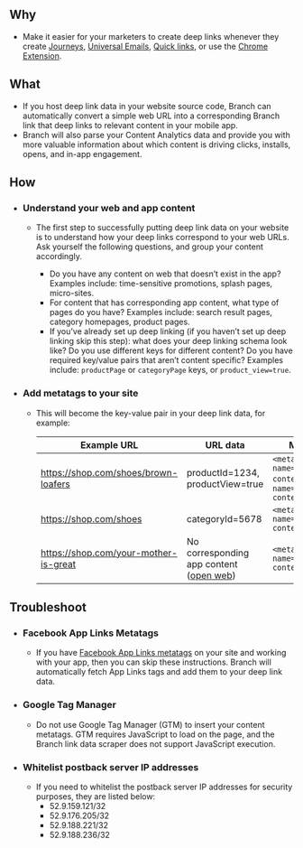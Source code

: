 ## Why

- Make it easier for your marketers to create deep links whenever they create [Journeys](/web/journeys/), [Universal Emails](/emails/braze/), [Quick links](/dashboard/analytics/#quick-links), or use the [Chrome Extension](https://chrome.google.com/webstore/detail/branch-link-creator/pekdpppibljpmpbcjelehhnldnfbglgf).

## What

- If you host deep link data in your website source code, Branch can automatically convert a simple web URL into a corresponding Branch link that deep links to relevant content in your mobile app.
- Branch will also parse your Content Analytics data and provide you with more valuable information about which content is driving clicks, installs, opens, and in-app engagement.

## How

- ### Understand your web and app content

    - The first step to successfully putting deep link data on your website is to understand how your deep links correspond to your web URLs. Ask yourself the following questions, and group your content accordingly.

        - Do you have any content on web that doesn’t exist in the app? Examples include: time-sensitive promotions, splash pages, micro-sites.
        - For content that has corresponding app content, what type of pages do you have? Examples include: search result pages, category homepages, product pages.
        - If you’ve already set up deep linking (if you haven’t set up deep linking skip this step): what does your deep linking schema look like? Do you use different keys for different content? Do you have required key/value pairs that aren’t content specific? Examples include: `productPage` or `categoryPage` keys, or `product_view=true`.

- ### Add metatags to your site

    - This will become the key-value pair in your deep link data, for example:

        | Example URL | URL data | Metatags to add to your site
        | --- | --- | ---
        | https://shop.com/shoes/brown-loafers | productId=1234, productView=true | `<meta name="branch:deeplink:productId" content="1234" />`, `<meta name="branch:deeplink:productView" content="true" />`
        | https://shop.com/shoes | categoryId=5678 | `<meta name="branch:deeplink:categoryId" content="5678" />`
        |https://shop.com/your-mother-is-great | No corresponding app content ([open web](/links/integrate/#open-web-instead-of-app)) | `<meta name="branch:deeplink:$web_only" content="true" />`

## Troubleshoot

- ### Facebook App Links Metatags
    - If you have [Facebook App Links metatags](https://developers.facebook.com/docs/applinks) on your site and working with your app, then you can skip these instructions. Branch will automatically fetch App Links tags and add them to your deep link data.

- ### Google Tag Manager
    - Do not use Google Tag Manager (GTM) to insert your content metatags. GTM requires JavaScript to load on the page, and the Branch link data scraper does not support JavaScript execution.

- ### Whitelist postback server IP addresses
    - If you need to whitelist the postback server IP addresses for security purposes, they are listed below:
        - 52.9.159.121/32
        - 52.9.176.205/32
        - 52.9.188.221/32
        - 52.9.188.236/32
